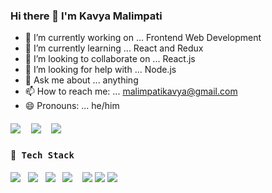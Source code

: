 ### Hi there 👋 I'm Kavya Malimpati

- 🔭 I’m currently working on ... Frontend Web Development
- 🌱 I’m currently learning ... React and Redux
- 👯 I’m looking to collaborate on ... React.js
- 🤔 I’m looking for help with ... Node.js
- 💬 Ask me about ... anything
- 📫 How to reach me: ... malimpatikavya@gmail.com
- 😄 Pronouns: ... he/him
<h5 ><a href="https://kav310.github.io/</a></h5>
<h4 >Mern Stack Developer</h4>
<h5>
A Passionate aspiring Mern Stack Developer moulded and shaped by Masai school's intensive and immensive learning.
Looking forward to join a company where I can contribute towards individual and company growth.
</h5>
  <p>
 <a href="https://www.hackerrank.com/malimpatikavya?hr_r=1"><img src="https://img.shields.io/badge/hackerrank-%23339933.svg?&style=for-the-badge&logo=hackerrank&logoColor=white" /></a>&nbsp;&nbsp;&nbsp;&nbsp;
  <a href="https://www.linkedin.com/in/kavya-chowdary-538108131/"><img src="https://img.shields.io/badge/linkedin-%230077B5.svg?&style=for-the-badge&logo=linkedin&logoColor=white" /></a>&nbsp;&nbsp;&nbsp;&nbsp;
    <a href="https://twitter.com/malimpatikavya"><img src="https://img.shields.io/badge/twitter-%230077B5.svg?&style=for-the-badge&logo=twitter&logoColor=white" /></a>
</p>
  <h4> 🔭<samp> Tech Stack</samp></h4>
  <p >
 <img src="https://img.shields.io/badge/html5%20-%23e34f26.svg?&style=for-the-badge&logo=html5&logoColor=white" />&nbsp;&nbsp;
 <img src="https://img.shields.io/badge/css3%20-%231572B6.svg?&style=for-the-badge&logo=css3&logoColor=white" />&nbsp;&nbsp;
 <img src="https://img.shields.io/badge/javascript%20-%23F7DF1E.svg?&style=for-the-badge&logo=javascript&logoColor=white" />&nbsp;&nbsp;
 <img src="https://img.shields.io/badge/react%20-%2361DAFB.svg?&style=for-the-badge&logo=react&logoColor=white" />&nbsp;&nbsp;&nbsp;
 <img src="https://img.shields.io/badge/react%20redux%20-%23c21325.svg?&style=for-the-badge&logo=redux&logoColor=white" />
   <img src="https://img.shields.io/badge/mongodb%20-%23e34f26.svg?&style=for-the-badge&logo=mongodb&logoColor=white" />
   <img src="https://img.shields.io/badge/nodejs%20-%23e34f26.svg?&style=for-the-badge&logo=nodejs&logoColor=white" />
 </p>
